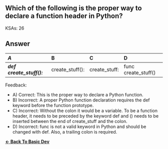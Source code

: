 ## Which of the following is the proper way to declare a function header in Python?

KSAs: 26

## Answer
| ***A*** | B | C | D |
| :--- | :--- | :--- | :--- |
| ***def create_stuff():*** | create_stuff(): | create_stuff: | func create_stuff() |


Feedback:

- A) Correct: This is the proper way to declare a Python function.
- B) Incorrect: A proper Python function declaration requires the def keyword before the function prototype.
- C) Incorrect: Without the colon it would be a variable. To be a function header, it needs to be preceded by the keyword def and () needs to be inserted between the end of create_stuff and the colon.
- D) Incorrect: func is not a valid keyword in Python and should be changed with def. Also, a trailing colon is required.

[**<- Back To Basic Dev**](../../../Basic_Dev.md)

